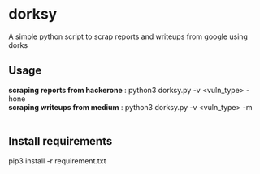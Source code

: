 # dorksy
A simple python script to scrap reports and writeups from google using  dorks 

## Usage 
**scraping reports from hackerone** : python3 dorksy.py -v <vuln_type> -hone <br>
**scraping writeups from medium** : python3 dorksy.py -v <vuln_type> -m  
<br>
  
 ## Install requirements
 pip3 install -r requirement.txt

